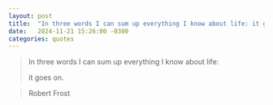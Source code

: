 ```yaml
---
layout: post
title:  "In three words I can sum up everything I know about life: it goes on."
date:   2024-11-21 15:26:00 -0300
categories: quotes
---
```

>In three words I can sum up everything I know about life:
>
>it goes on.

>Robert Frost
